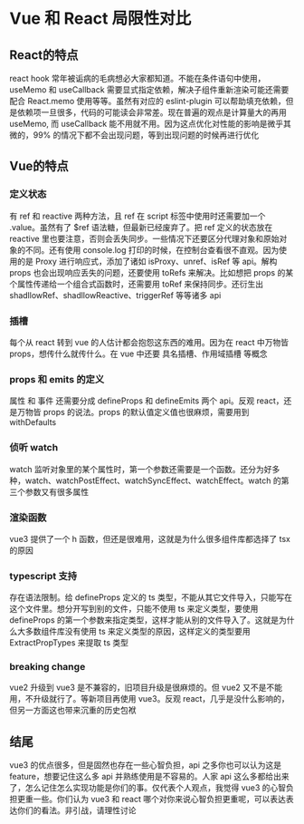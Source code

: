 # Vue 和 React 局限性对比

## React的特点

react hook 常年被诟病的毛病想必大家都知道。不能在条件语句中使用，useMemo 和 useCallback 需要显式指定依赖，解决子组件重新渲染可能还需要配合 React.memo 使用等等。虽然有对应的 eslint-plugin 可以帮助填充依赖，但是依赖项一旦很多，代码的可能读会非常差。现在普遍的观点是计算量大的再用 useMemo, 而 useCallback 能不用就不用。因为这点优化对性能的影响是微乎其微的，99% 的情况下都不会出现问题，等到出现问题的时候再进行优化

## Vue的特点

### 定义状态

有 ref 和 reactive 两种方法，且 ref 在 script 标签中使用时还需要加一个 .value。虽然有了 $ref 语法糖，但最新已经废弃了。把 ref 定义的状态放在 reactive 里也要注意，否则会丢失同步。一些情况下还要区分代理对象和原始对象的不同。还有使用 console.log 打印的时候，在控制台查看很不直观。因为使用的是 Proxy 进行响应式，添加了诸如 isProxy、unref、isRef 等 api。解构 props 也会出现响应丢失的问题，还要使用 toRefs 来解决。比如想把 props 的某个属性传递给一个组合式函数时，还需要用 toRef 来保持同步。还衍生出 shadllowRef、shadllowReactive、triggerRef 等等诸多 api

### 插槽

每个从 react 转到 vue 的人估计都会抱怨这东西的难用。因为在 react 中万物皆 props，想传什么就传什么。在 vue 中还要 具名插槽、作用域插槽 等概念

### props 和 emits 的定义

属性 和 事件 还需要分成 defineProps 和 defineEmits 两个 api。反观 react，还是万物皆 props 的说法。props 的默认值定义值也很麻烦，需要用到 withDefaults

### 侦听 watch

watch 监听对象里的某个属性时，第一个参数还需要是一个函数。还分为好多种，watch、watchPostEffect、watchSyncEffect、watchEffect。watch 的第三个参数又有很多属性

### 渲染函数

vue3 提供了一个 h 函数，但还是很难用，这就是为什么很多组件库都选择了 tsx 的原因

### typescript 支持

存在语法限制。给 defineProps 定义的 ts 类型，不能从其它文件导入，只能写在这个文件里。想分开写到别的文件，只能不使用 ts 来定义类型，要使用 defineProps 的第一个参数来指定类型，这样才能从别的文件导入了。这就是为什么大多数组件库没有使用 ts 来定义类型的原因，这样定义的类型要用 ExtractPropTypes 来提取 ts 类型

### breaking change

vue2 升级到 vue3 是不兼容的，旧项目升级是很麻烦的。但 vue2 又不是不能用，不升级就行了。等新项目再使用 vue3。反观 react，几乎是没什么影响的，但另一方面这也带来沉重的历史包袱

## 结尾

vue3 的优点很多，但是固然也存在一些心智负担，api 之多你也可以认为这是 feature，想要记住这么多 api 并熟练使用是不容易的。人家 api 这么多都给出来了，怎么记住怎么实现功能是你们的事。仅代表个人观点，我觉得 vue3 的心智负担更重一些。你们认为 vue3 和 react 哪个对你来说心智负担更重呢，可以表达表达你们的看法。非引战，请理性讨论
